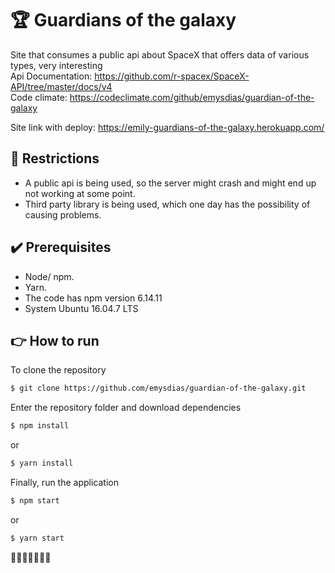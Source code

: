 # 🏆 Guardians of the galaxy

Site that consumes a public api about SpaceX that offers data of various types, very interesting <br> Api Documentation: https://github.com/r-spacex/SpaceX-API/tree/master/docs/v4 <br>
Code climate: https://codeclimate.com/github/emysdias/guardian-of-the-galaxy

Site link with deploy: https://emily-guardians-of-the-galaxy.herokuapp.com/

## 🔨 Restrictions

- A public api is being used, so the server might crash and might end up not working at some point.
- Third party library is being used, which one day has the possibility of causing problems.

## ✔️ Prerequisites

- Node/ npm.
- Yarn.
- The code has npm version 6.14.11
- System Ubuntu 16.04.7 LTS

## 👉 How to run

To clone the repository

```bash
$ git clone https://github.com/emysdias/guardian-of-the-galaxy.git
```
Enter the repository folder and download dependencies
```bash
$ npm install
```
or

```bash
$ yarn install
```

Finally, run the application
```bash
$ npm start
```
or

```bash
$ yarn start
```
🚀🚀🚀🚀🚀🚀🚀
